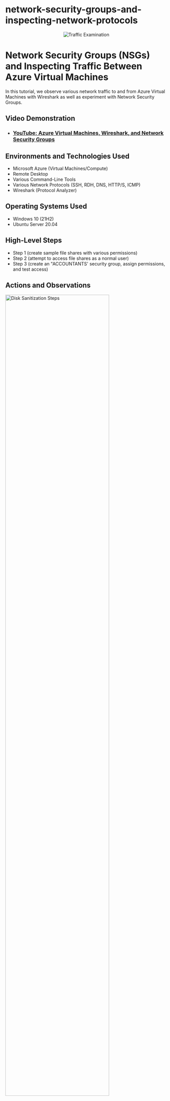 # network-security-groups-and-inspecting-network-protocols
<p align="center">
<img src="https://i.imgur.com/Ua7udoS.png" alt="Traffic Examination"/>
</p>

<h1>Network Security Groups (NSGs) and Inspecting Traffic Between Azure Virtual Machines</h1>
In this tutorial, we observe various network traffic to and from Azure Virtual Machines with Wireshark as well as experiment with Network Security Groups. <br />


<h2>Video Demonstration</h2>

- ### [YouTube: Azure Virtual Machines, Wireshark, and Network Security Groups](https://www.youtube.com)

<h2>Environments and Technologies Used</h2>

- Microsoft Azure (Virtual Machines/Compute)
- Remote Desktop
- Various Command-Line Tools
- Various Network Protocols (SSH, RDH, DNS, HTTP/S, ICMP)
- Wireshark (Protocol Analyzer)

<h2>Operating Systems Used </h2>

- Windows 10 (21H2)
- Ubuntu Server 20.04

<h2>High-Level Steps</h2>

- Step 1 (create sample file shares with various permissions)
- Step 2 (attempt to access file shares as a normal user)
- Step 3 (create an "ACCOUNTANTS' security group, assign permissions, and test access)

<h2>Actions and Observations</h2>

<p>
<img src="https://i.imgur.com/FD99KCh.png" height="80%" width="80%" alt="Disk Sanitization Steps"/>
</p>
<p>
- Above is an example of logging into DC-1 domain admin accountant(mydomain.com\jane_admin)
</p>
<br />

<p>
<img src="https://i.imgur.com/x0OHUYE.png" height="80%" width="80%" alt="Disk Sanitization Steps"/>
</p>
<p>
Above is an example of logging into Client-1 as a normal user(mydomain\abcuser)
</p>
<br />

<p>

